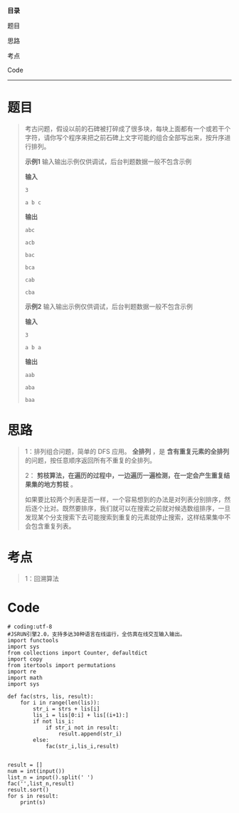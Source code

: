 **目录**

题目

思路

考点

Code

* * *

# 题目

> 考古问题，假设以前的石碑被打碎成了很多块，每块上面都有一个或若干个字符，请你写个程序来把之前石碑上文字可能的组合全部写出来，按升序进行排列。
>
> **示例1** 输入输出示例仅供调试，后台判题数据一般不包含示例
>
> **输入**
>
> `3`
>
> `a b c`
>
> **输出**
>
> `abc`
>
> `acb`
>
> `bac`
>
> `bca`
>
> `cab`
>
> `cba`
>
> **示例2** 输入输出示例仅供调试，后台判题数据一般不包含示例
>
> **输入**
>
> `3`
>
> `a b a`
>
> **输出**
>
> `aab`
>
> `aba`
>
> `baa`

# 思路

> 1：排列组合问题，简单的 DFS 应用。 **全排列** ，是 **含有重复元素的全排列** 的问题，按任意顺序返回所有不重复的全排列。
>
> 2： **剪枝算法，在遍历的过程中，一边遍历一遍检测，在一定会产生重复结果集的地方剪枝** 。
>
>
> 如果要比较两个列表是否一样，一个容易想到的办法是对列表分别排序，然后逐个比对。既然要排序，我们就可以在搜索之前就对候选数组排序，一旦发现某个分支搜索下去可能搜索到重复的元素就停止搜索，这样结果集中不会包含重复列表。

# 考点

> 1：回溯算法

# Code

    
    
    # coding:utf-8
    #JSRUN引擎2.0，支持多达30种语言在线运行，全仿真在线交互输入输出。 
    import functools
    import sys
    from collections import Counter, defaultdict
    import copy
    from itertools import permutations
    import re
    import math
    import sys
    
    def fac(strs, lis, result):
        for i in range(len(lis)):
            str_i = strs + lis[i]
            lis_i = lis[0:i] + lis[(i+1):]
            if not lis_i:
                if str_i not in result:
                    result.append(str_i)
            else:
                fac(str_i,lis_i,result)
    
    
    result = []
    num = int(input())
    list_n = input().split(' ')
    fac('',list_n,result)
    result.sort()
    for s in result:
        print(s)

